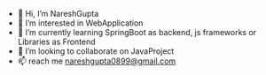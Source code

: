 - 👋 Hi, I’m NareshGupta
- 👀 I’m interested in WebApplication
- 🌱 I’m currently learning SpringBoot as backend, js frameworks or Libraries as Frontend
- 💞️ I’m looking to collaborate on JavaProject
- 📫  reach me nareshgupta0899@gmail.com

<!---
nareshgupta99/nareshgupta99 is a ✨ special ✨ repository because its `README.md` (this file) appears on your GitHub profile.
You can click the Preview link to take a look at your changes.
--->
